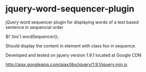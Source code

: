 jquery-word-sequencer-plugin
============================

jQuery word sequencer plugin for displaying words of a text based sentence in sequencial order

$('.foo').wordSequencer();

Should display the content in element with class foo in sequence.

Developed and tested on jquery version 1.9.1 located at Google CDN

http://ajax.googleapis.com/ajax/libs/jquery/1.9.1/jquery.min.js


